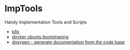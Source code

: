 # ImpTools
Handy Implementation Tools and Scripts

- [k8s](k8s/pwsh/README.md)
- [docker ubuntu bootstraping](docker/ubuntu)
- [doxygen - generate documentation from the code base](doxygen/)